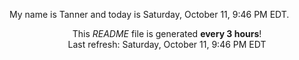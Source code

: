 My name is Tanner and today is Saturday, October 11, 9:46 PM EDT.

<p align="center">This <i>README</i> file is generated <b>every 3 hours</b>!</br>Last refresh: Saturday, October 11, 9:46 PM EDT<br /></p>
